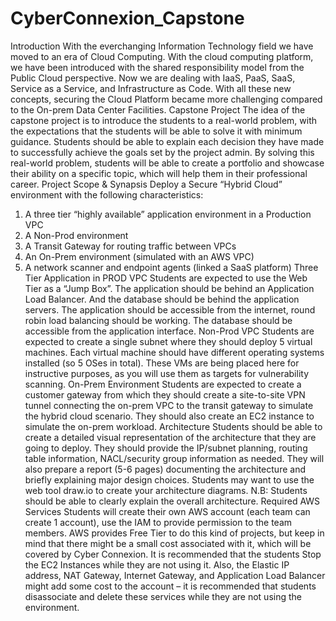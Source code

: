 # CyberConnexion_Capstone

Introduction
With the everchanging Information Technology field we have moved to an era of Cloud Computing. With the cloud computing platform, we have been introduced with the shared responsibility model from the Public Cloud perspective. Now we are dealing with IaaS, PaaS, SaaS, Service as a Service, and Infrastructure as Code. With all these new concepts, securing the Cloud Platform became more challenging compared to the On-prem Data Center Facilities.
Capstone Project
The idea of the capstone project is to introduce the students to a real-world problem, with the expectations that the students will be able to solve it with minimum guidance. Students should be able to explain each decision they have made to successfully achieve the goals set by the project admin.
By solving this real-world problem, students will be able to create a portfolio and showcase their ability on a specific topic, which will help them in their professional career.
Project Scope & Synapsis
Deploy a Secure “Hybrid Cloud” environment with the following characteristics:
1. A three tier “highly available” application environment in a Production VPC
2. A Non-Prod environment
3. A Transit Gateway for routing traffic between VPCs
4. An On-Prem environment (simulated with an AWS VPC)
5. A network scanner and endpoint agents (linked a SaaS platform)
Three Tier Application in PROD VPC
Students are expected to use the Web Tier as a “Jump Box”. The application should be behind an
Application Load Balancer. And the database should be behind the application servers.
The application should be accessible from the internet, round robin load balancing should be working.
The database should be accessible from the application interface.
Non-Prod VPC
Students are expected to create a single subnet where they should deploy 5 virtual machines. Each
virtual machine should have different operating systems installed (so 5 OSes in total). These VMs are
being placed here for instructive purposes, as you will use them as targets for vulnerability scanning.
On-Prem Environment
Students are expected to create a customer gateway from which they should create a site-to-site VPN
tunnel connecting the on-prem VPC to the transit gateway to simulate the hybrid cloud scenario. They
should also create an EC2 instance to simulate the on-prem workload.
Architecture
Students should be able to create a detailed visual representation of the architecture that they are going
to deploy. They should provide the IP/subnet planning, routing table information, NACL/security group
information as needed. They will also prepare a report (5-6 pages) documenting the architecture and
briefly explaining major design choices.
Students may want to use the web tool draw.io to create your architecture diagrams.
N.B: Students should be able to clearly explain the overall architecture.
Required AWS Services
Students will create their own AWS account (each team can create 1 account), use the IAM to provide
permission to the team members. AWS provides Free Tier to do this kind of projects, but keep in mind
that there might be a small cost associated with it, which will be covered by Cyber Connexion. It is
recommended that the students Stop the EC2 Instances while they are not using it. Also, the Elastic IP
address, NAT Gateway, Internet Gateway, and Application Load Balancer might add some cost to the
account – it is recommended that students disassociate and delete these services while they are not
using the environment.
